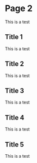 # Page 2

This is a test

## Title 1

This is a test

## Title 2

This is a test

## Title 3

This is a test

## Title 4

This is a test

## Title 5

This is a test
